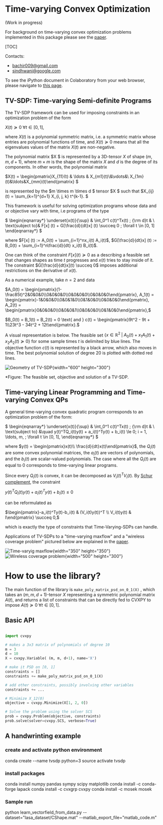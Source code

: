 # Time-varying Convex Optimization

(Work in progress)

For background on time-varying convex optimization problems implemented in this package please see the [paper][paper_location].

[TOC]

Contacts:

* bachir009@gmail.com
* sindhwani@google.com


To see the iPython document in Colaboratory from your web browser, please
navigate to [this page](https://colab.research.google.com/github/google-research/google-research/blob/master/tvsdp/tvsdp.ipynb).


## TV-SDP: Time-varying Semi-definite Programs

The TV-SDP framework can be used for imposing constraints in an optimization problem of the form

$X(t) \succeq 0 \; \forall t \in [0, 1],$

where $X(t)$ is a polynomial symmetric matrix, i.e. a symmetric matrix whose
entries are polynomial functions of time, and $X(t) \succeq 0$ means that all
the eigenvalues values of the matrix $X(t)$ are non-negative.

The polynomial matrix $X $ is represented by a 3D-tensor $X$ of shape $(m,
m, d+1)$, where $m \times m$ is the shape of the matrix $X$ and $d$ is
the degree of its components. In other words, the polynomial matrix

$X(t) = \begin{pmatrix}X_{11}(t) & \ldots & X_{m1}(t)\\&\vdots&\\
X_{1m}(t)&\ldots&X_{mm}(t)\end{pmatrix} $

is represented by the $m \times m \times d $ tensor $X $ such that
$X_{ij}(t) = \sum_{k=1}^{d+1} X_{i, j, k} t^{k-1}. $

This framework is useful for solving optimization programs whose data and or
objective vary with time, i.e programs of the type

$
\begin{eqnarray*}
\underset{x(t)}{\sup} & \int_0^1 c(t)^Tx(t) \; {\rm d}t & \\
\text{subject to}&  F[x] (t)  + G[\frac{d}{dt}x] (t)  \succeq 0 \; \forall t \in [0, 1]
\end{eqnarray*}
$

where $F[x] (t) := A_0(t) + \sum_{i=1}^nx_i(t) A_i(t)$, $G[\frac{d}{dt}x]
(t) := B_0(t) + \sum_{i=1}^n\frac{d}{dt} x_i(t) B_i(t)$.

One can think of the constraint $F [x] (t) \succeq 0$ as a describing a
feasible set that changes shapes as time $t$ progresses and $x(t)$ tries to
stay inside of it. The constraint $G[\frac{d}{dt}x](t) \succeq 0$ imposes
additional restrictions on the derivative of $x(t)$.

As a numerical example, take $n=2$ and data

$A_0(t) = \begin{pmatrix}(1-\frac85t)^2&0&0&0\\0&0&0&0\\0&0&0&0\\0&0&0&0\end{pmatrix}, A_1(t) = \begin{pmatrix}-1&0&0&0\\0&0&1&0\\0&1&0&0\\0&0&0&0\end{pmatrix}, A_2(t) = \begin{pmatrix}0&0&0&0\\0&0&0&1\\0&0&0&0\\0&1&0&0\end{pmatrix},$

$B_0(t) = B_1(t) = B_2(t) = 0 \text{ and } c(t) = \begin{pmatrix}9t^2 - 9t + 1\\23t^3 - 34t^2 + 12t\end{pmatrix}.$

A visual representation is below. The feasible set $\{x \in \mathbb R^2 \; |\;
A_0(t) + x_1 A_1(t) + x_2A_2(t) \succeq 0 \}$ for some sample times $t$ is
delimited by blue lines. The objective function $c(t)$ is represented by a
black arrow, which also moves in time. The best polynomial solution of degree 20
is plotted with dotted red lines.

![Geometry of TV-SDP](https://storage.googleapis.com/bachirelkhadir.com/time-varying-semidefinite-programs/example_tvsdp.png){width="600" height="300"}

*Figure: The feasible set, objective and solution of a TV-SDP.

## Time-varying Linear Programming and Time-varying Convex QPs
A general time-varying convex quadratic program corresponds to an optimization
problem of the form:

$
\begin{eqnarray*}
\underset{x(t)}{\sup} & \int_0^1 c(t)^Tx(t) \; {\rm d}t & \\
\text{subject to} &\quad  y(t)^TQ_i(t)y(t) + a_i(t)^Ty(t) +  b_i(t) \le 0\; i = 1, \ldots, m, \; \forall t \in [0, 1],
\end{eqnarray*}
$

where $y(t) = \begin{pmatrix}x(t)\\ \frac{d}{dt}x(t)\end{pmatrix}$, the
$Q_i(t)$ are some convex polynomial matrices, the $a_i(t)$ are vectors of
polynomials, and the $b_i(t)$ are scalar-valued polynomials. The case where
all the $Q_i(t)$ are equal to 0 corresponds to time-varying linear programs.

Since every $Q_i(t)$ is convex, it can be decomposed as $V_i(t)^TV_i(t)$. By
[Schur complement][schur], the constraint

$y(t)^TQ_i(t)y(t) + a_i(t)^Ty(t) +  b_i(t) \le 0$

can be reformulated as

$\begin{pmatrix}-a_i(t)^Ty(t)-b_i(t) & (V_i(t)y(t))^T \\ V_i(t)y(t) & I\end{pmatrix} \succeq 0,$

which is exactly the type of constraints that Time-Varying-SDPs can handle.

Applications of TV-SDPs to a "time-varying maxflow" and a "wireless coverage problem" pictured
below are explained in the [paper][paper_location].

![Time-varyig maxflow](https://storage.googleapis.com/bachirelkhadir.com/time-varying-semidefinite-programs/tv-maxflow.png){width="350" height="350"}
![Wireless coverage problem](https://storage.googleapis.com/bachirelkhadir.com/time-varying-semidefinite-programs/tv-wireless.png){width="500" height="300"}



# How to use the library?

The main function of the library is
`make_poly_matrix_psd_on_0_1(X)` , which takes an $(m, m,
d+1)\text{-tensor}$ $X$ representing a symmetric polynomial matrix $A(t)$,
and returns a list of constraints that can be directly fed to CVXPY to impose
$A(t) \succeq 0\; \forall t\in[0, 1]$.

## Basic API

```python

import cvxpy

# makes a 3x3 matrix of polynomials of degree 10
m = 3
d = 10
X = cvxpy.Variable( (m, m, d+1), name='X')

# make it PSD on [0, 1]
constraints = []
constraints += make_poly_matrix_psd_on_0_1(X)

# add other constraints, possibly involving other variables
constraints += ...

# Minimize X_12(0)
objective = cvxpy.Minimize(X[1, 2, 0])

# Solve the problem using the solver SCS
prob = cvxpy.Problem(objective, constraints)
prob.solve(solver=cvxpy.SCS, verbose=True)

```

## A handwrinting example

### create and activate python environment
conda create --name tvsdp python=3
source activate tvsdp

### install packages
conda install numpy pandas sympy scipy matplotlib
conda install -c conda-forge lapack
conda install -c cvxgrp cvxpy
conda install -c mosek mosek

### Sample run
python learn_vectorfield_from_data.py --dataset="lasa_dataset/CShape.mat" --matlab_export_file="matlab_code.m"


[paper_location]: https://arxiv.org/pdf/1808.03994.pdf
[schur]: https://en.wikipedia.org/wiki/Schur_complement
